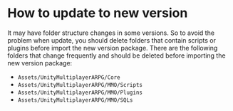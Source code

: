 # How to update to new version

It may have folder structure changes in some versions. So to avoid the problem when update, you should delete folders that contain scripts or plugins before import the new version package. There are the following folders that change frequently and should be deleted before importing the new version package:

- `Assets/UnityMultiplayerARPG/Core`
- `Assets/UnityMultiplayerARPG/MMO/Scripts`
- `Assets/UnityMultiplayerARPG/MMO/Plugins`
- `Assets/UnityMultiplayerARPG/MMO/SQLs`